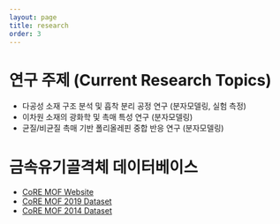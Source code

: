 ```yaml
---
layout: page
title: research
order: 3
---
```

# 연구 주제 (Current Research Topics)
- 다공성 소재 구조 분석 및 흡착 분리 공정 연구 (분자모델링, 실험 측정)
- 이차원 소재의 광화학 및 촉매 특성 연구 (분자모델링)
- 균질/비균질 촉매 기반 폴리올레핀 중합 반응 연구 (분자모델링)

# 금속유기골격체 데이터베이스
- [CoRE MOF Website](http://gregchung.github.io/CoRE-MOFs/index.html)
- [CoRE MOF 2019 Dataset](https://zenodo.org/record/3528250#.XhxUzcgzaUl)
- [CoRE MOF 2014 Dataset](https://zenodo.org/record/3228673#.XhxVBsgzaUk)

